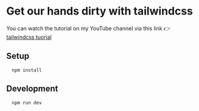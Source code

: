 # Get our hands dirty with tailwindcss

You can watch the tutorial on my YouTube channel via this link 👉 [tailwindcss tuorial](https://www.youtube.com/playlist?list=PLfDx4cQoUNOY1nRXPd3o03lVQzpppY9xe)

## Setup
```console
  npm install
```
## Development
```console
  npm run dev
```
